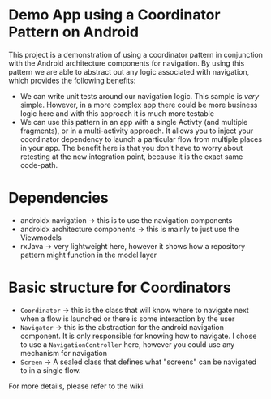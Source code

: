 # Demo App using a Coordinator Pattern on Android

This project is a demonstration of using a coordinator pattern in conjunction with the Android
architecture components for navigation. By using this pattern we are able to abstract out any logic
associated with navigation, which provides the following benefits:

-  We can write unit tests around our navigation logic. This sample is *very* simple. However,
in a more complex app there could be more business logic here and with this approach it is much
more testable
-  We can use this pattern in an app with a single Activty (and multiple fragments), or in a
multi-activity approach. It allows you to inject your coordinator dependency to launch a particular
flow from multiple places in your app. The benefit here is that you don't have to worry about
retesting at the new integration point, because it is the exact same code-path.

# Dependencies
- androidx navigation -> this is to use the navigation components
- androidx architecture components -> this is mainly to just use the Viewmodels
- rxJava -> very lightweight here, however it shows how a repository pattern might function in the model layer

# Basic structure for Coordinators
- `Coordinator` -> this is the class that will know where to navigate next when a flow is launched
or there is some interaction by the user
- `Navigator` -> this is the abstraction for the android navigation component. It is only responsible
for knowing how to navigate. I chose to use a `NavigationController` here, however you could use
any mechanism for navigation
- `Screen` -> A sealed class that defines what "screens" can be navigated to in a single flow.

For more details, please refer to the wiki.

